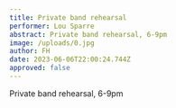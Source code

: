```yaml
---
title: Private band rehearsal
performer: Lou Sparre
abstract: Private band rehearsal, 6-9pm
image: /uploads/0.jpg
author: FH
date: 2023-06-06T22:00:24.744Z
approved: false
---
```

Private band rehearsal, 6-9pm